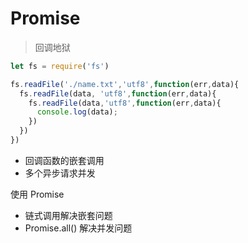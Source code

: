 # Promise

> 回调地狱

```js
let fs = require('fs')

fs.readFile('./name.txt','utf8',function(err,data){
  fs.readFile(data, 'utf8',function(err,data){
    fs.readFile(data,'utf8',function(err,data){
      console.log(data);
    })
  })
})
```

- 回调函数的嵌套调用
- 多个异步请求并发

使用 Promise
- 链式调用解决嵌套问题
- Promise.all() 解决并发问题